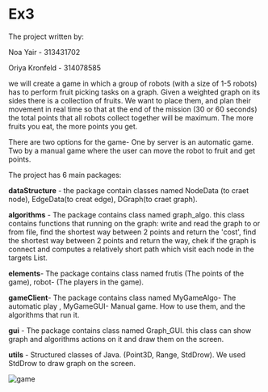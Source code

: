 # Ex3
The project written by:

Noa Yair - 313431702

Oriya Kronfeld - 314078585

we will create a game in which a group of robots (with a size of 1-5 robots) has to perform fruit picking tasks on a graph. Given a weighted graph on its sides there is a collection of fruits. We want to place them, and plan their movement in real time so that at the end of the mission (30 or 60 seconds) the total points that all robots collect together will be maximum. The more fruits you eat, the more points you get.

There are two options for the game-
 One by server is an automatic game.
 Two by a manual game where the user can move the robot to fruit and get points.


The project has 6 main packages:

**dataStructure** - the package contain classes named NodeData (to craet node), EdgeData(to creat edge), DGraph(to craet graph).

**algorithms** - The package contains class named graph_algo. this class contains functions that running on the graph: write and read the graph to or from file, find the shortest way between 2 points and return the 'cost', find the shortest way between 2 points and return the way, chek if the graph is connect and computes a relatively short path which visit each node in the targets List.

**elements**- The package contains class named frutis (The points of the game), robot- (The players in the game).

**gameClient**- The package contains class named MyGameAlgo- The automatic play , MyGameGUI- Manual game.
How to use them, and the algorithms that run it.

**gui** - The package contains class named Graph_GUI. this class can show graph and algorithms actions on it and draw them on the screen.

**utils** - Structured classes of Java. (Point3D, Range, StdDrow). We used StdDrow to draw graph on the screen.


![game](https://user-images.githubusercontent.com/58184656/72669345-439b0080-3a39-11ea-9146-32725eb3697e.png)

